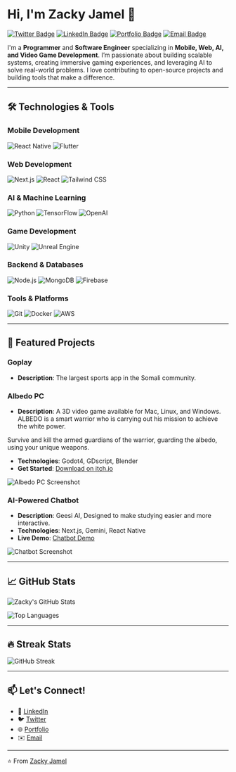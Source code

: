# Hi, I'm Zacky Jamel 👋

[![Twitter Badge](https://img.shields.io/badge/Twitter-1DA1F2?style=for-the-badge&logo=twitter&logoColor=white)](https://x.com/zackyjamel)
[![LinkedIn Badge](https://img.shields.io/badge/LinkedIn-0077B5?style=for-the-badge&logo=linkedin&logoColor=white)](https://www.linkedin.com/in/zacky-jamel-17a31b239/)
[![Portfolio Badge](https://img.shields.io/badge/Portfolio-%23000000.svg?style=for-the-badge&logo=firefox&logoColor=white)](https://apkzacky.github.io/)
[![Email Badge](https://img.shields.io/badge/Email-D14836?style=for-the-badge&logo=gmail&logoColor=white)](mailto:zackyjamel@gmail.com)

I'm a **Programmer** and **Software Engineer** specializing in **Mobile, Web, AI, and Video Game Development**. I’m passionate about building scalable systems, creating immersive gaming experiences, and leveraging AI to solve real-world problems. I love contributing to open-source projects and building tools that make a difference.

---

## 🛠️ Technologies & Tools

### **Mobile Development**
![React Native](https://img.shields.io/badge/-React_Native-61DAFB?style=flat-square&logo=react&logoColor=black)
![Flutter](https://img.shields.io/badge/-Flutter-02569B?style=flat-square&logo=flutter&logoColor=white)

### **Web Development**
![Next.js](https://img.shields.io/badge/-Next.js-000000?style=flat-square&logo=next.js&logoColor=white)
![React](https://img.shields.io/badge/-React-61DAFB?style=flat-square&logo=react&logoColor=black)
![Tailwind CSS](https://img.shields.io/badge/-Tailwind_CSS-38B2AC?style=flat-square&logo=tailwind-css&logoColor=white)

### **AI & Machine Learning**
![Python](https://img.shields.io/badge/-Python-3776AB?style=flat-square&logo=python&logoColor=white)
![TensorFlow](https://img.shields.io/badge/-TensorFlow-FF6F00?style=flat-square&logo=tensorflow&logoColor=white)
![OpenAI](https://img.shields.io/badge/-OpenAI-412991?style=flat-square&logo=openai&logoColor=white)

### **Game Development**
![Unity](https://img.shields.io/badge/-Unity-000000?style=flat-square&logo=unity&logoColor=white)
![Unreal Engine](https://img.shields.io/badge/-Unreal_Engine-0E1128?style=flat-square&logo=unreal-engine&logoColor=white)

### **Backend & Databases**
![Node.js](https://img.shields.io/badge/-Node.js-339933?style=flat-square&logo=node.js&logoColor=white)
![MongoDB](https://img.shields.io/badge/-MongoDB-47A248?style=flat-square&logo=mongodb&logoColor=white)
![Firebase](https://img.shields.io/badge/-Firebase-FFCA28?style=flat-square&logo=firebase&logoColor=black)

### **Tools & Platforms**
![Git](https://img.shields.io/badge/-Git-F05032?style=flat-square&logo=git&logoColor=white)
![Docker](https://img.shields.io/badge/-Docker-2496ED?style=flat-square&logo=docker&logoColor=white)
![AWS](https://img.shields.io/badge/-AWS-232F3E?style=flat-square&logo=amazon-aws&logoColor=white)

---

## 🚀 Featured Projects

### **Goplay**
- **Description**: The largest sports app in the Somali community.


### **Albedo PC**
- **Description**: A 3D video game available for Mac, Linux, and Windows. ALBEDO is a smart warrior who is carrying out his mission to achieve the white power.

Survive and kill the armed guardians of the warrior, guarding the albedo, using your unique weapons.
- **Technologies**: Godot4, GDscript, Blender
- **Get Started**: [Download on itch.io](https://apkzacky.itch.io/albedo-pc)

![Albedo PC Screenshot](https://img.itch.zone/aW1nLzE0NTQ5NTk4LnBuZw==/original/j8PcSt.png) <!-- Replace with actual image -->

### **AI-Powered Chatbot**
- **Description**: Geesi AI, Designed to make studying easier and more interactive.
- **Technologies**: Next.js, Gemini, React Native
- **Live Demo**: [Chatbot Demo](https://ai.google.dev/competition/projects/geesi-a)

![Chatbot Screenshot](https://ai.google.dev/competition/projects/geesi-ai) <!-- Replace with actual image -->

---

## 📈 GitHub Stats

![Zacky's GitHub Stats](https://github-readme-stats.vercel.app/api?username=apkzacky&show_icons=true&theme=radical)

![Top Languages](https://github-readme-stats.vercel.app/api/top-langs/?username=apkzacky&layout=compact&theme=radical)

---

## 🔥 Streak Stats

![GitHub Streak](https://streak-stats.demolab.com?user=apkzacky&theme=radical)

---

## 📫 Let's Connect!

- 💼 [LinkedIn](https://www.linkedin.com/in/zacky-jamel-17a31b239/)
- 🐦 [Twitter](https://x.com/zackyjamel)
- 🌐 [Portfolio](https://apkzacky.github.io/)
- ✉️ [Email](mailto:zackyjamel@gmail.com)

---

⭐️ From [Zacky Jamel](https://github.com/apkzacky)
